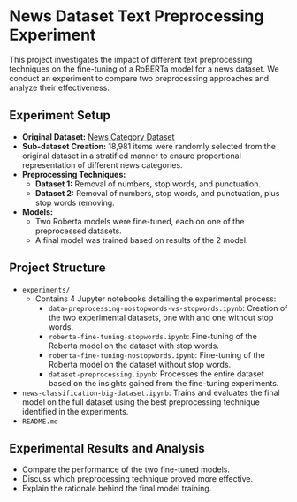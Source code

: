 
# News Dataset Text Preprocessing Experiment

This project investigates the impact of different text preprocessing techniques on the fine-tuning of a RoBERTa model for a news dataset. We conduct an experiment to compare two preprocessing approaches and analyze their effectiveness.

## Experiment Setup

* **Original Dataset:** [News Category Dataset](https://www.kaggle.com/datasets/rmisra/news-category-dataset/code)
*  **Sub-dataset Creation:** 18,981 items were randomly selected from the original dataset in a stratified manner to ensure proportional representation of different news categories.
* **Preprocessing Techniques:**
	 -   **Dataset 1:** Removal of numbers, stop words, and punctuation.
	-   **Dataset 2:** Removal of numbers, stop words, and punctuation, plus stop words removing.
* **Models:**
    * Two Roberta models were fine-tuned, each on one of the preprocessed datasets.
    * A final model was trained based on results of the 2 model.

## Project Structure

* `experiments/`
    * Contains 4 Jupyter notebooks detailing the experimental process:
	    -   `data-preprocessing-nostopwords-vs-stopwords.ipynb`: Creation of the two experimental datasets, one with and one without stop words.
		-   `roberta-fine-tuning-stopwords.ipynb`: Fine-tuning of the Roberta model on the  dataset with stop words.
		-   `roberta-fine-tuning-nostopwords.ipynb`: Fine-tuning of the Roberta model on the dataset without stop words.
		- `dataset-preprocessing.ipynb`: Processes the entire dataset based on the insights gained from the fine-tuning experiments.
 * `news-classification-big-dataset.ipynb`: Trains and evaluates the final model on the full dataset using the best preprocessing technique identified in the experiments.
* `README.md`

## Experimental Results and Analysis

* Compare the performance of the two fine-tuned models.
* Discuss which preprocessing technique proved more effective.
* Explain the rationale behind the final model training.
